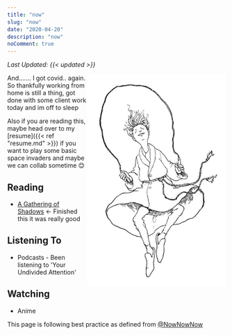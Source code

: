 ```yaml
---
title: "now"
slug: "now"
date: "2020-04-20"
description: "now"
noComment: true
---
```


_Last Updated: {{< updated >}}_

<img class="thumbnail" src="/images/lived-merrily.jpg" width="320" align="right" /><p/>
And....... I got covid.. again. So thankfully working from home is still a thing, got done with some client work today and im off to sleep 

Also if you are reading this, maybe head over to my [resume]({{< ref "resume.md" >}}) if you want to play some basic space invaders and maybe we can collab sometime 😊

## Reading
- [A Gathering of Shadows](https://app.thestorygraph.com/books/86c94683-f4b1-4fec-bb16-e52fe250f8c5) <- Finished this it was really good

## Listening To
- Podcasts - Been listening to 'Your Undivided Attention'

## Watching
- Anime

This page is following best practice as defined from
[@NowNowNow](https://twitter.com/NowNowNow)
